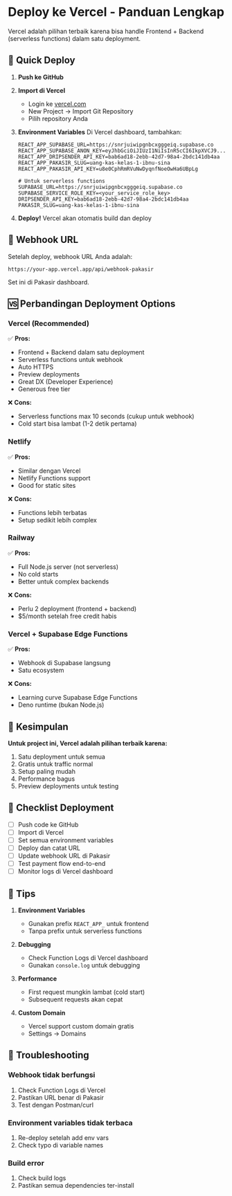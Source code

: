 # Deploy ke Vercel - Panduan Lengkap

Vercel adalah pilihan terbaik karena bisa handle Frontend + Backend (serverless functions) dalam satu deployment.

## 🚀 Quick Deploy

1. **Push ke GitHub**
2. **Import di Vercel**
   - Login ke [vercel.com](https://vercel.com)
   - New Project → Import Git Repository
   - Pilih repository Anda

3. **Environment Variables**
   Di Vercel dashboard, tambahkan:
   ```
   REACT_APP_SUPABASE_URL=https://snrjuiwipgnbcxgggeiq.supabase.co
   REACT_APP_SUPABASE_ANON_KEY=eyJhbGciOiJIUzI1NiIsInR5cCI6IkpXVCJ9...
   REACT_APP_DRIPSENDER_API_KEY=bab6ad18-2ebb-42d7-98a4-2bdc141db4aa
   REACT_APP_PAKASIR_SLUG=uang-kas-kelas-1-ibnu-sina
   REACT_APP_PAKASIR_API_KEY=u8e0CphRmRVuNwDyqnfNoeOwHa6UBpLg
   
   # Untuk serverless functions
   SUPABASE_URL=https://snrjuiwipgnbcxgggeiq.supabase.co
   SUPABASE_SERVICE_ROLE_KEY=<your_service_role_key>
   DRIPSENDER_API_KEY=bab6ad18-2ebb-42d7-98a4-2bdc141db4aa
   PAKASIR_SLUG=uang-kas-kelas-1-ibnu-sina
   ```

4. **Deploy!**
   Vercel akan otomatis build dan deploy

## 📍 Webhook URL

Setelah deploy, webhook URL Anda adalah:
```
https://your-app.vercel.app/api/webhook-pakasir
```

Set ini di Pakasir dashboard.

## 🆚 Perbandingan Deployment Options

### **Vercel (Recommended)**
✅ **Pros:**
- Frontend + Backend dalam satu deployment
- Serverless functions untuk webhook
- Auto HTTPS
- Preview deployments
- Great DX (Developer Experience)
- Generous free tier

❌ **Cons:**
- Serverless functions max 10 seconds (cukup untuk webhook)
- Cold start bisa lambat (1-2 detik pertama)

### **Netlify**
✅ **Pros:**
- Similar dengan Vercel
- Netlify Functions support
- Good for static sites

❌ **Cons:**
- Functions lebih terbatas
- Setup sedikit lebih complex

### **Railway**
✅ **Pros:**
- Full Node.js server (not serverless)
- No cold starts
- Better untuk complex backends

❌ **Cons:**
- Perlu 2 deployment (frontend + backend)
- $5/month setelah free credit habis

### **Vercel + Supabase Edge Functions**
✅ **Pros:**
- Webhook di Supabase langsung
- Satu ecosystem

❌ **Cons:**
- Learning curve Supabase Edge Functions
- Deno runtime (bukan Node.js)

## 🎯 Kesimpulan

**Untuk project ini, Vercel adalah pilihan terbaik karena:**
1. Satu deployment untuk semua
2. Gratis untuk traffic normal
3. Setup paling mudah
4. Performance bagus
5. Preview deployments untuk testing

## 📝 Checklist Deployment

- [ ] Push code ke GitHub
- [ ] Import di Vercel
- [ ] Set semua environment variables
- [ ] Deploy dan catat URL
- [ ] Update webhook URL di Pakasir
- [ ] Test payment flow end-to-end
- [ ] Monitor logs di Vercel dashboard

## 🔧 Tips

1. **Environment Variables**
   - Gunakan prefix `REACT_APP_` untuk frontend
   - Tanpa prefix untuk serverless functions

2. **Debugging**
   - Check Function Logs di Vercel dashboard
   - Gunakan `console.log` untuk debugging

3. **Performance**
   - First request mungkin lambat (cold start)
   - Subsequent requests akan cepat

4. **Custom Domain**
   - Vercel support custom domain gratis
   - Settings → Domains

## 🚨 Troubleshooting

### Webhook tidak berfungsi
1. Check Function Logs di Vercel
2. Pastikan URL benar di Pakasir
3. Test dengan Postman/curl

### Environment variables tidak terbaca
1. Re-deploy setelah add env vars
2. Check typo di variable names

### Build error
1. Check build logs
2. Pastikan semua dependencies ter-install